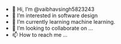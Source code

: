 - 👋 Hi, I’m @vaibhavsingh5823243
- 👀 I’m interested in software design
- 🌱 I’m currently learning machine learning.
- 💞️ I’m looking to collaborate on ...
- 📫 How to reach me ...

<!---
vaibhavsingh5823243/vaibhavsingh5823243 is a ✨ special ✨ repository because its `README.md` (this file) appears on your GitHub profile.
You can click the Preview link to take a look at your changes.
--->
